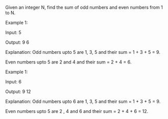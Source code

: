 Given an integer N, find the sum of odd numbers and even numbers from 1 to N.

Example 1:

Input: 5

Output: 9   6

Explanation: Odd numbers upto 5 are 1, 3, 5 and their sum = 1 + 3 + 5 = 9.

Even numbers upto 5 are 2 and 4 and their sum = 2 + 4 = 6.

Example 1:


Input: 6

Output: 9   12

Explanation: Odd numbers upto 6 are 1, 3, 5 and their sum = 1 + 3 + 5 = 9.

Even numbers upto 5 are 2 , 4 and 6 and their sum = 2 + 4 + 6  = 12.
